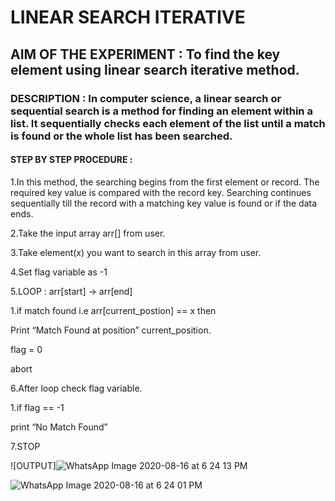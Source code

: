 # LINEAR SEARCH ITERATIVE

## AIM OF THE EXPERIMENT : To find the key element using linear search iterative method.

### DESCRIPTION : In computer science, a linear search or sequential search is a method for finding an element within a list. It sequentially checks each element of the list until a match is found or the whole list has been searched.

#### STEP BY STEP PROCEDURE : 

1.In this method, the searching begins from the first element or record. The required key value is compared with the record key. Searching continues sequentially till the record with a matching key value is found or if the data ends.

2.Take the input array arr[] from user.

3.Take element(x) you want to search in this array from user.

4.Set flag variable as -1

5.LOOP : arr[start] -> arr[end]

  1.if match found i.e arr[current_postion] == x then

   Print “Match Found at position” current_position.
 
   flag = 0
 
   abort

6.After loop check flag variable.
    
   1.if flag == -1
 
   print “No Match Found”

7.STOP


![OUTPUT]![WhatsApp Image 2020-08-16 at 6 24 13 PM](https://user-images.githubusercontent.com/69348428/90336972-e8e07c00-dffc-11ea-8055-e17e6c2d344b.jpeg)


![WhatsApp Image 2020-08-16 at 6 24 01 PM](https://user-images.githubusercontent.com/69348428/90336974-ea11a900-dffc-11ea-8814-3485d72db4e4.jpeg)


